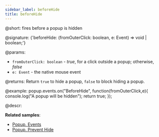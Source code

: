 ```yaml
---
sidebar_label: beforeHide
title: beforeHide
---          
```


@short: fires before a popup is hidden

@signature: {'beforeHide: (fromOuterClick: boolean, e: Event) => void | boolean;'}

@params:
- `fromOuterClick: boolean` - *true*, for a click outside a popup; otherwise, *false*
- `e: Event` - the native mouse event

@returns:
Return `true` to hide a popup, `false` to block hiding a popup.

@example:
popup.events.on("BeforeHide", function(fromOuterClick,e){
    console.log("A popup will be hidden");
    return true;
});

@descr:

**Related samples**:
- [Popup. Events](https://snippet.dhtmlx.com/ro2lza9t)
- [Popup. Prevent Hide](https://snippet.dhtmlx.com/aocef9cv)

[comment]: # (@related: popup/event_handling.md)
